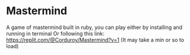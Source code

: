 # Mastermind
A game of mastermind built in ruby, you can play either by installing and running in terminal
Or following this link: https://replit.com/@Corduroy/Mastermind?v=1
(It may take a min or so to load)

